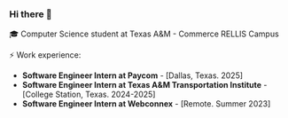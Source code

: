 ### Hi there 👋

🎓 Computer Science student at Texas A&M - Commerce RELLIS Campus 

⚡ Work experience: <br>

- **Software Engineer Intern at Paycom** - [Dallas, Texas. 2025]
- **Software Engineer Intern at Texas A&M Transportation Institute** - [College Station, Texas. 2024-2025]
- **Software Engineer Intern at Webconnex** - [Remote. Summer 2023]

<!--
🌱 Interests:
- Backend development
-->
<!--
![Top Langs](https://github-readme-stats.vercel.app/api/top-langs/?username=jairxortega&layout=compact)
-->
<!--
**jairxortega/jairxortega** is a ✨ _special_ ✨ repository because its `README.md` (this file) appears on your GitHub profile.

Here are some ideas to get you started:

- 🔭 I’m currently working on ...
- 🌱 I’m currently learning ...
- 👯 I’m looking to collaborate on ...
- 🤔 I’m looking for help with ...
- 💬 Ask me about ...
- 📫 How to reach me: ...
- 😄 Pronouns: ...
- ⚡ Fun fact: ...
-->
